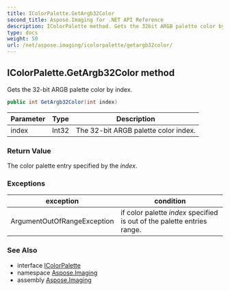 ```yaml
---
title: IColorPalette.GetArgb32Color
second_title: Aspose.Imaging for .NET API Reference
description: IColorPalette method. Gets the 32bit ARGB palette color by index
type: docs
weight: 50
url: /net/aspose.imaging/icolorpalette/getargb32color/
---
```

## IColorPalette.GetArgb32Color method

Gets the 32-bit ARGB palette color by index.

```csharp
public int GetArgb32Color(int index)
```

| Parameter | Type | Description |
| --- | --- | --- |
| index | Int32 | The 32-bit ARGB palette color index. |

### Return Value

The color palette entry specified by the *index*.

### Exceptions

| exception | condition |
| --- | --- |
| ArgumentOutOfRangeException | if color palette *index* specified is out of the palette entries range. |

### See Also

* interface [IColorPalette](../)
* namespace [Aspose.Imaging](../../icolorpalette/)
* assembly [Aspose.Imaging](../../../)


